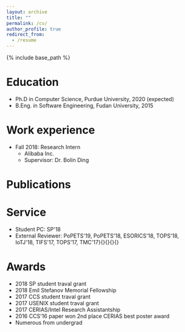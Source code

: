 ```yaml
---
layout: archive
title: ""
permalink: /cv/
author_profile: true
redirect_from:
  - /resume
---
```


{% include base_path %}

Education
======
* Ph.D in Computer Science, Purdue University, 2020 (expected)
* B.Eng. in Software Engineering, Fudan University, 2015

Work experience
======
* Fall 2018: Research Intern
  * Alibaba Inc.
  * Supervisor: Dr. Bolin Ding
  

Publications
======

  
Service
======
* Student PC: SP'18
* External Reviewer: PoPETS'19, PoPETS'18, ESORICS'18, TOPS'18, IoTJ'18, TIFS'17, TOPS'17, TMC'17}{}{}{}{}

Awards
======
<!-- * 2018 CCS student traval grant -->
* 2018 SP student traval grant 
* 2018 Emil Stefanov Memorial Fellowship 
* 2017 CCS student traval grant 
* 2017 USENIX student traval grant 
* 2017 CERIAS/Intel Research Assistantship
* 2016 CCS'16 paper won 2nd place CERIAS best poster award
* Numerous from undergrad
<!---
\cventry{2015}{Excellent Graduation Thesis}{Only One in Software School}{}{}{}
%{Rank 1/76}{}{}{}
\cventry{2015}{Graduate Star}{1 of 20 in Fudan University}{}{}{}
%{Rank 1/76}{}{}{}
\cventry{2015}{Excellent Graduate}{1 of 6 in Software School}{}{}{}
%{Rank 1/76}{}{}{}
\cventry{2014}{Google Excellence Scholarship}{1 of 58 nationwide (undergrads and grads combined)}{http://www.google.cn/intl/en/university/student/scholarship-recipients.html}{}{}
%{Rank 1/76}{}{}{}
\cventry{2014}{Outstanding Student}{1 of 10 in Fudan}{}{}{}
%{Rank 1/76}{}{}{}
\cventry{2013}{First Prize of Scholarship for Outstanding Student at Fudan University}{}{}{}{}
%{Rank 1/76}{}{}{}
\cventry{2012}{National Scholarship}{Rank 1/79 in class}{}{}{}
%{Rank 1/76}{}{}{}
\cventry{2012}{Outstanding Student}{Rank 1/79 in class}{}{}{}
-->
